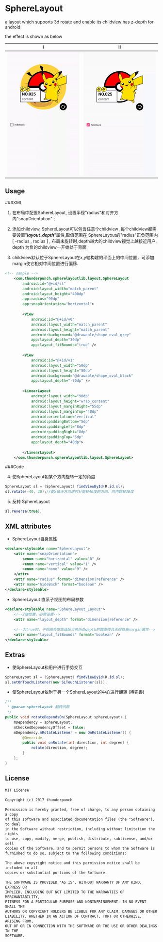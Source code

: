# SphereLayout

a layout which supports 3d rotate and enable its childview has z-depth for android

the effect is shown as below

|I|II|
|:---:|:---:|
|![](/gif/i.gif)|![](/gif/ii.gif)|

## Usage

###XML

1. 在布局中配置SphereLayout, 设置半径"radius"和对齐方向"snapOrientation" ;

2. 添加childview, SphereLayout可以包含任意个childview ,每个childview都需要设置"***layout_depth***"属性,取值范围在 SphereLayout的"radius"正负范围内[ -radius , radius ] , 布局未旋转时,depth越大的childview视觉上越接近用户, depth 为负的childview一开始处于背面.

3. childview默认位于SphereLayout在x,y轴构建的平面上的中间位置，可添加margin使它相对中间位置进行偏移.

```xml
<!-- sample -->
    <com.thunderpunch.spherelayoutlib.layout.SphereLayout
        android:id="@+id/sl"
        android:layout_width="match_parent"
        android:layout_height="400dp"
        app:radius="90dp"
        app:snapOrientation="horizontal">

        <View
            android:id="@+id/v0"
            android:layout_width="match_parent"
            android:layout_height="match_parent"
            android:background="@drawable/shape_oval_grey"
            app:layout_depth="30dp"
            app:layout_fitBounds="true" />

        <View
            android:id="@+id/v1"
            android:layout_width="50dp"
            android:layout_height="50dp"
            android:background="@drawable/shape_oval_black"
            app:layout_depth="-70dp" />

        <LinearLayout
            android:layout_width="90dp"
            android:layout_height="wrap_content"
            android:layout_marginRight="55dp"
            android:layout_marginTop="40dp"
            android:orientation="vertical"
            android:paddingBottom="5dp"
            android:paddingLeft="8dp"
            android:paddingRight="8dp"
            android:paddingTop="5dp"
            app:layout_depth="40dp">

        </LinearLayout>
    </com.thunderpunch.spherelayoutlib.layout.SphereLayout>
```

###Code

4. 使SphereLayout朝某个方向旋转一定的角度

```java
SphereLayout sl = (SphereLayout) findViewById(R.id.sl);
sl.rotate(-40, 30);//朝x轴正方向逆时针旋转40度的方向，向内翻转30度
```

5. 反转 SphereLayout

```java
sl.reverse(true);
```



## XML attributes

- SphereLayout自身属性

```xml
<declare-styleable name="SphereLayout">
    <attr name="snapOrientation">
        <enum name="horizontal" value="0" />
        <enum name="vertical" value="1" />
        <enum name="none" value="9" />
    </attr>
    <attr name="radius" format="dimension|reference" />
    <attr name="hideBack" format="boolean" />
</declare-styleable>
```

- SphereLayout 直系子视图的布局参数			

```xml
<declare-styleable name="SphereLayout_Layout">
   	<!--Z轴位置，必需设置-->
    <attr name="layout_depth" format="dimension|reference" /> 
  
  	<!--为true时，子视图会宽高适配当前所处depth的圆直径且无视自身margin属性-->
    <attr name="layout_fitBounds" format="boolean" /> 
</declare-styleable>
```



## Extras

- 使SphereLayout和用户进行手势交互

```java
SphereLayout sl = (SphereLayout) findViewById(R.id.sl);
sl.setOnTouchListener(new SLTouchListener(sl));
```

- 使SphereLayout依附于另一个SphereLayout的中心进行翻转 (待完善)

```java
/**
 * @param sphereLayout 翻转依赖
 */
public void rotateDependsOn(SphereLayout sphereLayout) {
    mDependency = sphereLayout;
    mCheckedDependencyOffset = false;
    mDependency.mRotateListener = new OnRotateListener() {
        @Override
        public void onRotate(int direction, int degree) {
            rotate(direction, degree);
        }
    };
}
```



## License

```
MIT License

Copyright (c) 2017 thunderpunch

Permission is hereby granted, free of charge, to any person obtaining a copy
of this software and associated documentation files (the "Software"), to deal
in the Software without restriction, including without limitation the rights
to use, copy, modify, merge, publish, distribute, sublicense, and/or sell
copies of the Software, and to permit persons to whom the Software is
furnished to do so, subject to the following conditions:

The above copyright notice and this permission notice shall be included in all
copies or substantial portions of the Software.

THE SOFTWARE IS PROVIDED "AS IS", WITHOUT WARRANTY OF ANY KIND, EXPRESS OR
IMPLIED, INCLUDING BUT NOT LIMITED TO THE WARRANTIES OF MERCHANTABILITY,
FITNESS FOR A PARTICULAR PURPOSE AND NONINFRINGEMENT. IN NO EVENT SHALL THE
AUTHORS OR COPYRIGHT HOLDERS BE LIABLE FOR ANY CLAIM, DAMAGES OR OTHER
LIABILITY, WHETHER IN AN ACTION OF CONTRACT, TORT OR OTHERWISE, ARISING FROM,
OUT OF OR IN CONNECTION WITH THE SOFTWARE OR THE USE OR OTHER DEALINGS IN THE
SOFTWARE.
```
